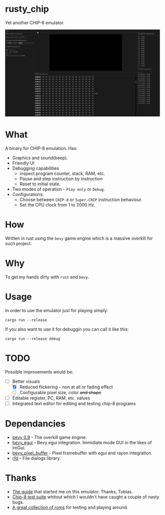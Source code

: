 # rusty_chip

Yet another CHIP-8 emulator.

![demo](assets/images/demo.gif)

# What

A binary for CHIP-8 emulation. Has:
* Graphics and sound(beep).
* Friendly UI
* Debugging capabilities
  * inspect program counter, stack, RAM, etc.
  * Pause and step instruction by instruction
  * Reset to initial state.
* Two modes of operation - `Play only` or `Debug`.
* Configurations:
  * Choose between `CHIP-8` or `Super-CHIP` instruction behaviour.
  * Set the CPU clock from 1 to 2000 Hz.

# How

Written in rust using the `bevy` game engine which is a massive overkill for such project.

# Why

To get my hands dirty with `rust` and `bevy`.

# Usage

In order to use the emulator just for playing simply:

```
cargo run --release
```

If you also want to use it for debuggin you can call it like this:
```
cargo run --release debug
```

# TODO

Possible improvements would be:
- [ ] Better visuals
  - [x] Reduced flickering - non at all or fading effect
  - [ ] Configurable pixel size, color ~~and shape~~
- [ ] Editable register, PC, RAM, etc. values
- [ ] Integrated text editor for editing and testing chip-8 programs

# Dependancies

* [bevy 0.9](https://github.com/bevyengine/bevy) - The overkill game engine.
* [bevy_egui](https://github.com/mvlabat/bevy_egui) - Bevy egui integration. Immidiate mode GUI in the likes of ImGui.
* [bevy_pixel_buffer](https://github.com/Zheoni/bevy_pixel_buffer) - Pixel framebuffer with egui and rayon integration.
* [rfd](https://crates.io/crates/rfd) - File dialogs library.

# Thanks

* [The guide](https://tobiasvl.github.io/blog/write-a-chip-8-emulator/) that started me on this emulator. Thanks, Tobias.
* [Chip-8 test suite](https://github.com/Timendus/chip8-test-suite) whitout which I wouldn't have caught a couple of nasty bugs.
* [A great collection of roms](https://github.com/loktar00/chip8/tree/master/roms) for testing and playing around.

